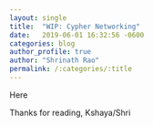 ```yaml
---
layout: single 
title:  "WIP: Cypher Networking"
date:   2019-06-01 16:32:56 -0600
categories: blog
author_profile: true
author: "Shrinath Rao"
permalink: /:categories/:title
---
```


Here

Thanks for reading,
Kshaya/Shri
